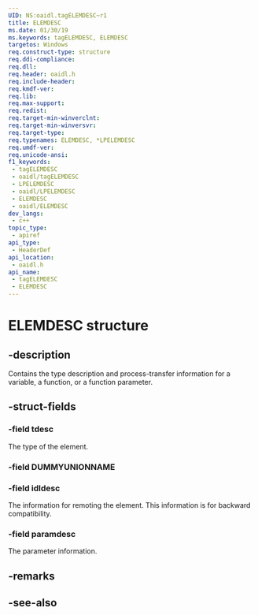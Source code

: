 ```yaml
---
UID: NS:oaidl.tagELEMDESC~r1
title: ELEMDESC
ms.date: 01/30/19
ms.keywords: tagELEMDESC, ELEMDESC
targetos: Windows
req.construct-type: structure
req.ddi-compliance: 
req.dll: 
req.header: oaidl.h
req.include-header: 
req.kmdf-ver: 
req.lib: 
req.max-support: 
req.redist: 
req.target-min-winverclnt: 
req.target-min-winversvr: 
req.target-type: 
req.typenames: ELEMDESC, *LPELEMDESC
req.umdf-ver: 
req.unicode-ansi: 
f1_keywords:
 - tagELEMDESC
 - oaidl/tagELEMDESC
 - LPELEMDESC
 - oaidl/LPELEMDESC
 - ELEMDESC
 - oaidl/ELEMDESC
dev_langs:
 - c++
topic_type:
 - apiref
api_type:
 - HeaderDef
api_location:
 - oaidl.h
api_name:
 - tagELEMDESC
 - ELEMDESC
---
```


# ELEMDESC structure


## -description

Contains the type description and process-transfer information for a variable, a function, or a function parameter.

## -struct-fields

### -field tdesc

The type of the element.

### -field DUMMYUNIONNAME

### -field idldesc

The information for remoting the element. This information is for backward compatibility.

### -field paramdesc

The parameter information.

## -remarks

## -see-also

